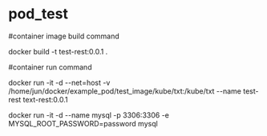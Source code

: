 # pod_test



#container image build command

docker build -t test-rest:0.0.1 .


#container run command

docker run -it -d --net=host -v /home/jun/docker/example_pod/test_image/kube/txt:/kube/txt --name test-rest text-rest:0.0.1

docker run -it -d --name mysql -p 3306:3306 -e MYSQL_ROOT_PASSWORD=password mysql
